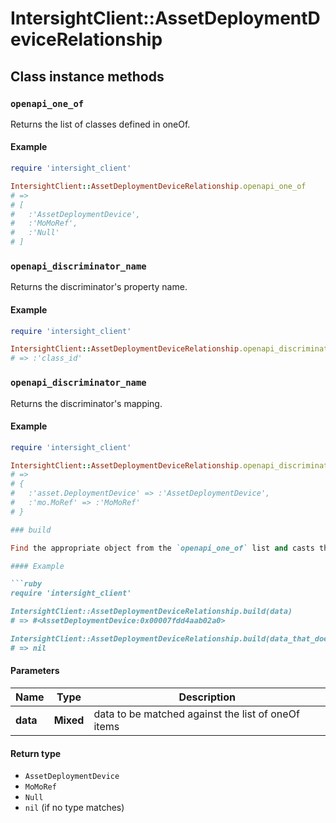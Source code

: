# IntersightClient::AssetDeploymentDeviceRelationship

## Class instance methods

### `openapi_one_of`

Returns the list of classes defined in oneOf.

#### Example

```ruby
require 'intersight_client'

IntersightClient::AssetDeploymentDeviceRelationship.openapi_one_of
# =>
# [
#   :'AssetDeploymentDevice',
#   :'MoMoRef',
#   :'Null'
# ]
```

### `openapi_discriminator_name`

Returns the discriminator's property name.

#### Example

```ruby
require 'intersight_client'

IntersightClient::AssetDeploymentDeviceRelationship.openapi_discriminator_name
# => :'class_id'
```

### `openapi_discriminator_name`

Returns the discriminator's mapping.

#### Example

```ruby
require 'intersight_client'

IntersightClient::AssetDeploymentDeviceRelationship.openapi_discriminator_mapping
# =>
# {
#   :'asset.DeploymentDevice' => :'AssetDeploymentDevice',
#   :'mo.MoRef' => :'MoMoRef'
# }

### build

Find the appropriate object from the `openapi_one_of` list and casts the data into it.

#### Example

```ruby
require 'intersight_client'

IntersightClient::AssetDeploymentDeviceRelationship.build(data)
# => #<AssetDeploymentDevice:0x00007fdd4aab02a0>

IntersightClient::AssetDeploymentDeviceRelationship.build(data_that_doesnt_match)
# => nil
```

#### Parameters

| Name | Type | Description |
| ---- | ---- | ----------- |
| **data** | **Mixed** | data to be matched against the list of oneOf items |

#### Return type

- `AssetDeploymentDevice`
- `MoMoRef`
- `Null`
- `nil` (if no type matches)

